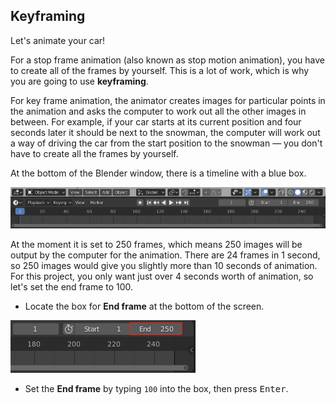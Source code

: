 ## Keyframing

Let's animate your car!

For a stop frame animation (also known as stop motion animation), you have to create all of the frames by yourself. This is a lot of work, which is why you are going to use **keyframing**.

For key frame animation, the animator creates images for particular points in the animation and asks the computer to work out all the other images in between. For example, if your car starts at its current position and four seconds later it should be next to the snowman, the computer will work out a way of driving the car from the start position to the snowman — you don't have to create all the frames by yourself.

At the bottom of the Blender window, there is a timeline with a blue box.

![Timeline](images/blender-timeline.png)

At the moment it is set to 250 frames, which means 250 images will be output by the computer for the animation. There are 24 frames in 1 second, so 250 images would give you slightly more than 10 seconds of animation. For this project, you only want just over 4 seconds worth of animation, so let's set the end frame to 100.

+ Locate the box for **End frame** at the bottom of the screen.

![End frame](images/end-frame.png)

+ Set the **End frame** by typing `100` into the box, then press <kbd>Enter</kbd>.
